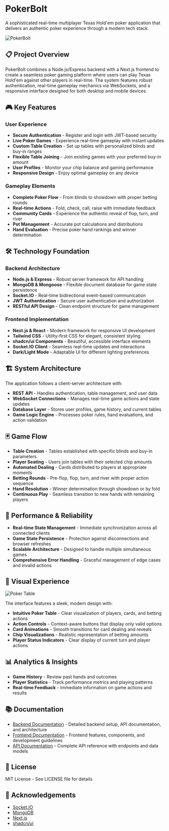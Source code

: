 # PokerBolt

A sophisticated real-time multiplayer Texas Hold'em poker application that delivers an authentic poker experience through a modern tech stack.

![PokerBolt](https://images.unsplash.com/photo-1606167668584-78701c57f90d?q=80&w=2400&auto=format&fit=crop)

## 📋 Project Overview

PokerBolt combines a Node.js/Express backend with a Next.js frontend to create a seamless poker gaming platform where users can play Texas Hold'em against other players in real-time. The system features robust authentication, real-time gameplay mechanics via WebSockets, and a responsive interface designed for both desktop and mobile devices.

## 🎮 Key Features

### User Experience
- **Secure Authentication** - Register and login with JWT-based security
- **Live Poker Games** - Experience real-time gameplay with instant updates
- **Custom Table Creation** - Set up tables with personalized blinds and buy-in ranges
- **Flexible Table Joining** - Join existing games with your preferred buy-in amount
- **User Profiles** - Monitor your chip balance and gaming performance
- **Responsive Design** - Enjoy optimal gameplay on any device

### Gameplay Elements
- **Complete Poker Flow** - From blinds to showdown with proper betting rounds
- **Real-time Actions** - Fold, check, call, raise with immediate feedback
- **Community Cards** - Experience the authentic reveal of flop, turn, and river
- **Pot Management** - Accurate pot calculations and distributions
- **Hand Evaluation** - Precise poker hand rankings and winner determination


## 🛠️ Technology Foundation

### Backend Architecture
- **Node.js & Express** - Robust server framework for API handling
- **MongoDB & Mongoose** - Flexible document database for game state persistence
- **Socket.IO** - Real-time bidirectional event-based communication
- **JWT Authentication** - Secure user authentication and authorization
- **RESTful API Design** - Clean endpoint structure for game management

### Frontend Implementation
- **Next.js & React** - Modern framework for responsive UI development
- **Tailwind CSS** - Utility-first CSS for elegant, consistent styling
- **shadcn/ui Components** - Beautiful, accessible interface elements
- **Socket.IO Client** - Seamless real-time updates and interactions
- **Dark/Light Mode** - Adaptable UI for different lighting preferences

## 🏗️ System Architecture

The application follows a client-server architecture with:

- **REST API** - Handles authentication, table management, and user data
- **WebSocket Connections** - Manages real-time game actions and state updates
- **Database Layer** - Stores user profiles, game history, and current tables
- **Game Logic Engine** - Processes poker rules, hand evaluations, and action validation

## 🃏 Game Flow

- **Table Creation** - Tables established with specific blinds and buy-in parameters
- **Player Seating** - Users join tables with their selected chip amounts
- **Automated Dealing** - Cards distributed to players at appropriate moments
- **Betting Rounds** - Pre-flop, flop, turn, and river with proper action sequence
- **Hand Resolution** - Winner determination through showdown or by fold
- **Continuous Play** - Seamless transition to new hands with remaining players

## 🎯 Performance & Reliability

- **Real-time State Management** - Immediate synchronization across all connected clients
- **Game State Persistence** - Protection against disconnections and browser refreshes
- **Scalable Architecture** - Designed to handle multiple simultaneous games
- **Comprehensive Error Handling** - Graceful management of edge cases and invalid actions

## 🎨 Visual Experience

![Poker Table](https://images.unsplash.com/photo-1541278107931-e006523892df?q=80&w=2400&auto=format&fit=crop)

The interface features a sleek, modern design with:

- **Intuitive Poker Table** - Clear visualization of players, cards, and betting actions
- **Action Controls** - Context-aware buttons that display only valid options
- **Card Animations** - Smooth transitions for card dealing and reveals
- **Chip Visualizations** - Realistic representation of betting amounts
- **Player Status Indicators** - Clear display of current turn and player actions

## 📊 Analytics & Insights

- **Game History** - Review past hands and outcomes
- **Player Statistics** - Track performance metrics and playing patterns
- **Real-time Feedback** - Immediate information on game actions and results

## 📚 Documentation

- [Backend Documentation](./backend/README.md) - Detailed backend setup, API documentation, and architecture
- [Frontend Documentation](./frontend/README.md) - Frontend features, components, and development guidelines
- [API Documentation](./backend/API_DOCUMENTATION.md) - Complete API reference with endpoints and data models


## 📄 License

MIT License - See LICENSE file for details

## 🙏 Acknowledgements

- [Socket.IO](https://socket.io/)
- [MongoDB](https://www.mongodb.com/)
- [Next.js](https://nextjs.org/)
- [shadcn/ui](https://ui.shadcn.com/)
